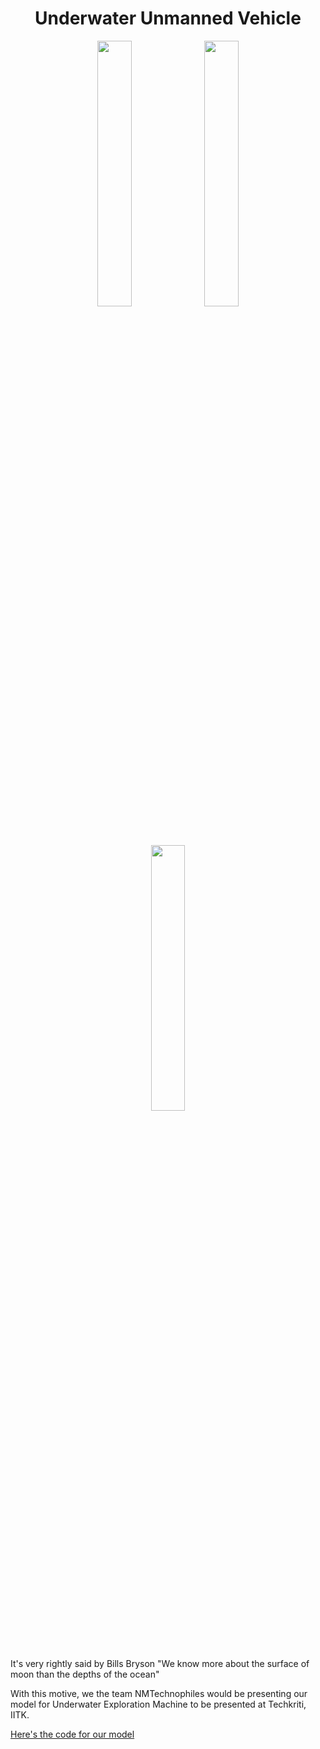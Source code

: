 <h1 align = "center">Underwater Unmanned Vehicle</h1>

<p align = "center">

<img src = "https://www.iitk.ac.in/new/images/page-images/logo/bluelog.jpg" width="33%">
<img src = "https://upload.wikimedia.org/wikipedia/commons/d/d0/Techkriti_logo.png" width="33%" >
<img src = "https://imgs.search.brave.com/KlQ3Hl4MvkuQfaJLuIMlzBdmfPm-ZNI5IaR9bs6pWLI/rs:fit:532:138:1/g:ce/aHR0cHM6Ly93d3cu/bm1pbXNpbmRvcmUu/b3JnL2ltYWdlcy9u/bWltcy1pbmRvcmUu/cG5n" width="33%">

</p>

It's very rightly said by Bills Bryson "We know more about the surface of moon than the depths of the ocean"

With this motive, we the team NMTechnophiles would be presenting our model for Underwater Exploration Machine to be presented at Techkriti, IITK.

[Here's the code for our model](./Techkriti.ino)
